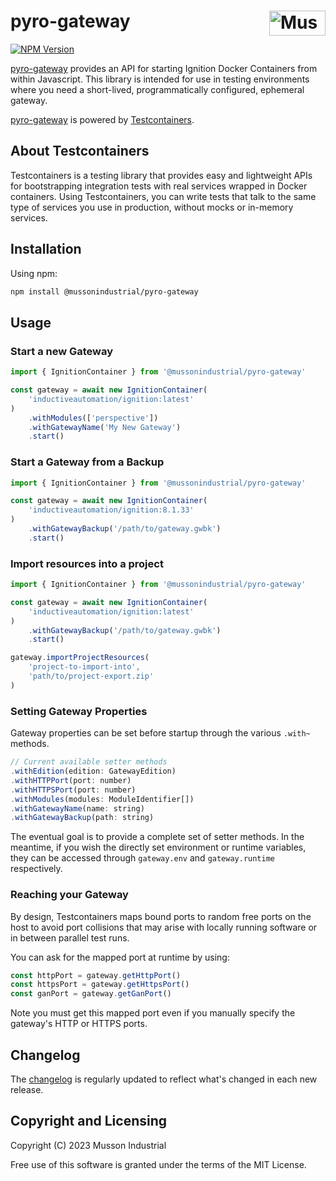 # pyro-gateway [<img src="https://cdn.mussonindustrial.com/files/public/images/emblem.svg" alt="Musson Industrial Logo" width="90" height="40" align="right">][pyro]

[![NPM Version][npm-img]][npm-url]

[pyro-gateway] provides an API for starting Ignition Docker Containers from within Javascript.
This library is intended for use in testing environments where you need a short-lived, programmatically configured, ephemeral gateway.

[pyro-gateway] is powered by [Testcontainers].

## About Testcontainers

Testcontainers is a testing library that provides easy and lightweight APIs for bootstrapping integration tests with real services wrapped in Docker containers. Using Testcontainers, you can write tests that talk to the same type of services you use in production, without mocks or in-memory services.

## Installation

Using npm:

```sh
npm install @mussonindustrial/pyro-gateway
```

## Usage

### Start a new Gateway

```js
import { IgnitionContainer } from '@mussonindustrial/pyro-gateway'

const gateway = await new IgnitionContainer(
    'inductiveautomation/ignition:latest'
)
    .withModules(['perspective'])
    .withGatewayName('My New Gateway')
    .start()
```

### Start a Gateway from a Backup

```js
import { IgnitionContainer } from '@mussonindustrial/pyro-gateway'

const gateway = await new IgnitionContainer(
    'inductiveautomation/ignition:8.1.33'
)
    .withGatewayBackup('/path/to/gateway.gwbk')
    .start()
```

### Import resources into a project

```js
import { IgnitionContainer } from '@mussonindustrial/pyro-gateway'

const gateway = await new IgnitionContainer(
    'inductiveautomation/ignition:latest'
)
    .withGatewayBackup('/path/to/gateway.gwbk')
    .start()

gateway.importProjectResources(
    'project-to-import-into',
    'path/to/project-export.zip'
)
```

### Setting Gateway Properties

Gateway properties can be set before startup through the various `.with~` methods.

```js
// Current available setter methods
.withEdition(edition: GatewayEdition)
.withHTTPPort(port: number)
.withHTTPSPort(port: number)
.withModules(modules: ModuleIdentifier[])
.withGatewayName(name: string)
.withGatewayBackup(path: string)
```

The eventual goal is to provide a complete set of setter methods.
In the meantime, if you wish the directly set environment or runtime variables, they can be accessed through `gateway.env` and `gateway.runtime` respectively.

### Reaching your Gateway

By design, Testcontainers maps bound ports to random free ports on the host to avoid port collisions that may arise with locally running software or in between parallel test runs.

You can ask for the mapped port at runtime by using:

```js
const httpPort = gateway.getHttpPort()
const httpsPort = gateway.getHttpsPort()
const ganPort = gateway.getGanPort()
```

Note you must get this mapped port even if you manually specify the gateway's HTTP or HTTPS ports.

## Changelog

The [changelog](https://github.com/mussonindustrial/pyro/releases) is regularly updated to reflect what's changed in each new release.

## Copyright and Licensing

Copyright (C) 2023 Musson Industrial

Free use of this software is granted under the terms of the MIT License.

[npm-img]: https://img.shields.io/npm/v/@mussonindustrial/pyro-gateway.svg
[npm-url]: https://www.npmjs.com/package/@mussonindustrial/pyro-gateway
[pyro]: https://github.com/mussonindustrial/pyro
[pyro-gateway]: https://github.com/mussonindustrial/pyro/tree/main/packages/pyro-gateway
[Testcontainers]: https://node.testcontainers.org/
